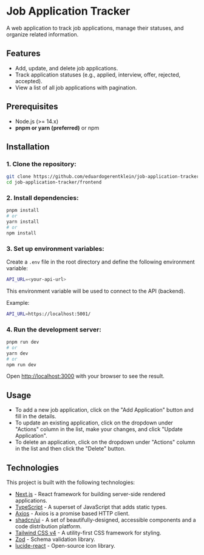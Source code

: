 # Job Application Tracker

A web application to track job applications, manage their statuses, and organize related information.

## Features

- Add, update, and delete job applications.
- Track application statuses (e.g., applied, interview, offer, rejected, accepted).
- View a list of all job applications with pagination.

## Prerequisites

- Node.js (>= 14.x)
- **pnpm or yarn (preferred)** or npm

## Installation

### 1. Clone the repository:

```bash
git clone https://github.com/eduardogerentklein/job-application-tracker.git
cd job-application-tracker/frontend
```

### 2. Install dependencies:

```bash
pnpm install
# or
yarn install
# or
npm install
```

### 3. Set up environment variables:

Create a `.env` file in the root directory and define the following environment variable:

```bash
API_URL=<your-api-url>
```

This environment variable will be used to connect to the API (backend).

Example:

```bash
API_URL=https://localhost:5001/
```

### 4. Run the development server:

```bash
pnpm run dev
# or
yarn dev
# or
npm run dev
```

Open [http://localhost:3000](http://localhost:3000) with your browser to see the result.

## Usage

- To add a new job application, click on the "Add Application" button and fill in the details.
- To update an existing application, click on the dropdown under "Actions" column in the list, make your changes, and click "Update Application".
- To delete an application, click on the dropdown under "Actions" column in the list and then click the "Delete" button.

## Technologies

This project is built with the following technologies:

- [Next.js](https://nextjs.org) - React framework for building server-side rendered applications.
- [TypeScript](https://www.typescriptlang.org/) - A superset of JavaScript that adds static types.
- [Axios](https://axios-http.com/) - Axios is a promise based HTTP client.
- [shadcn/ui](https://ui.shadcn.com/) - A set of beautifully-designed, accessible components and a code distribution platform.
- [Tailwind CSS v4](https://tailwindcss.com/) - A utility-first CSS framework for styling.
- [Zod](https://zod.dev/) - Schema validation library.
- [lucide-react](https://lucide.dev/) - Open-source icon library.
